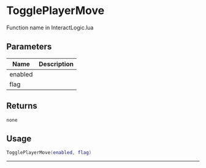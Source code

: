 # TogglePlayerMove

Function name in InteractLogic.lua

## Parameters

| Name    | Description |
| ------- | ----------- |
| enabled |             |
| flag    |             |

## Returns

`none`

## Usage

```lua
TogglePlayerMove(enabled, flag)
```

---
